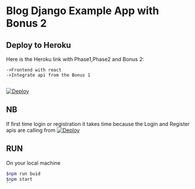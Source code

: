 # Blog Django Example App with Bonus 2

## Deploy to Heroku

Here is the Heroku link with Phase1,Phase2 and Bonus 2:
```
->Frontend with react
->Integrate api from the Bonus 1 
 
```
[![Deploy](https://www.herokucdn.com/deploy/button.png)](https://reactfrontenddev.herokuapp.com)

## NB
If first time login or registration it takes time because the Login and Register apis are calling
from  [![Deploy](https://www.herokucdn.com/deploy/button.png)](https://exampleblogforgrayit.herokuapp.com/) 

## RUN
On your local machine
```sh
$npm run buid
$npm start
``
